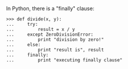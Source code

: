 In Python, there is a "finally" clause:

```
>>> def divide(x, y):
...     try:
...         result = x / y
...     except ZeroDivisionError:
...         print "division by zero!"
...     else:
...         print "result is", result
...     finally:
...         print "executing finally clause"
```